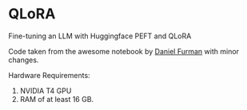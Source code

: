 # QLoRA
Fine-tuning an LLM with Huggingface PEFT and QLoRA


Code taken from the awesome notebook by [Daniel Furman](https://huggingface.co/dfurman/falcon-40b-chat-oasst1) with minor changes.

Hardware Requirements:
1. NVIDIA T4 GPU
2. RAM of at least 16 GB.
